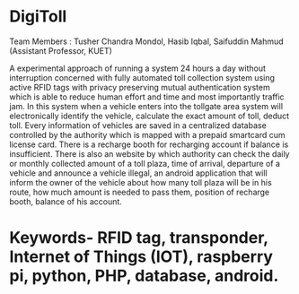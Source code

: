 # DigiToll

Team Members : Tusher Chandra Mondol, Hasib Iqbal, Saifuddin Mahmud (Assistant Professor, KUET)

A experimental approach of running a system 24 hours a day without interruption concerned with fully automated toll collection system using active RFID tags with privacy preserving mutual authentication system which is able to reduce human effort and time and most importantly traffic jam. In this system when a vehicle enters into the tollgate area system will electronically identify the vehicle, calculate the exact amount of toll, deduct toll. Every information of vehicles are saved in a centralized database controlled by the authority which is mapped with a prepaid smartcard cum license card. There is a recharge booth for recharging account if balance is insufficient. There is also an website by which authority can check the daily or monthly collected amount of a toll plaza, time of arrival, departure of a vehicle and announce a vehicle illegal, an android application that will inform the owner of the vehicle about how many toll plaza will be in his route, how much amount is needed to pass them, position of recharge booth, balance of his account.

# Keywords- RFID tag, transponder, Internet of Things (IOT), raspberry pi, python, PHP, database, android.
